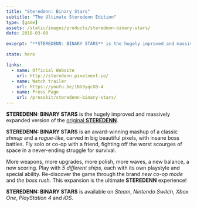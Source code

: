 ```yaml
---
title: "Steredenn: Binary Stars"
subtitle: "The Ultimate Steredenn Edition"
type: [game]
assets: /static/images/products/steredenn-binary-stars/
date: 2018-03-08

excerpt: "**STEREDENN: BINARY STARS** is the hugely improved and massively expanded version of the original **STEREDENN**."

state: hero

links:
  - name: Official Website
    url: http://steredenn.pixelnest.io/
  - name: Watch trailer
    url: https://youtu.be/iBG9yqcXB-4
  - name: Press Page
    url: /presskit/steredenn-binary-stars/
---
```


**STEREDENN: BINARY STARS** is the hugely improved and massively expanded version of the [original **STEREDENN**](/products/steredenn/).

**STEREDENN: BINARY STARS** is an award-winning mashup of a classic _shmup_ and a _rogue-like_, carved in big beautiful pixels, with insane boss battles. Fly solo or co-op with a friend, fighting off the worst scourges of space in a never-ending struggle for survival.

More weapons, more upgrades, more polish, more waves, a new balance, a new scoring. Play with _5 different ships_, each with its own playstyle and special ability. Re-discover the game through the brand _new co-op mode_ and _the boss rush_. This expansion is the ultimate **STEREDENN** experience!

**STEREDENN: BINARY STARS** is available on _Steam_, _Nintendo Switch_, _Xbox One_, _PlayStation 4_ and _iOS_.
